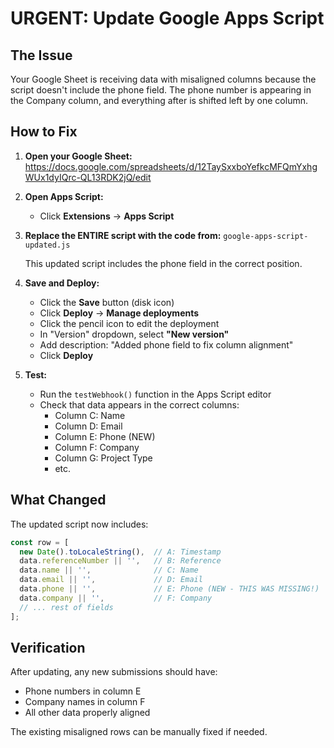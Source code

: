 # URGENT: Update Google Apps Script

## The Issue
Your Google Sheet is receiving data with misaligned columns because the script doesn't include the phone field. The phone number is appearing in the Company column, and everything after is shifted left by one column.

## How to Fix

1. **Open your Google Sheet:**
   https://docs.google.com/spreadsheets/d/12TaySxxboYefkcMFQmYxhgWUx1dyIQrc-QL13RDK2jQ/edit

2. **Open Apps Script:**
   - Click **Extensions** → **Apps Script**

3. **Replace the ENTIRE script with the code from:**
   `google-apps-script-updated.js`
   
   This updated script includes the phone field in the correct position.

4. **Save and Deploy:**
   - Click the **Save** button (disk icon)
   - Click **Deploy** → **Manage deployments**
   - Click the pencil icon to edit the deployment
   - In "Version" dropdown, select **"New version"**
   - Add description: "Added phone field to fix column alignment"
   - Click **Deploy**

5. **Test:**
   - Run the `testWebhook()` function in the Apps Script editor
   - Check that data appears in the correct columns:
     - Column C: Name
     - Column D: Email
     - Column E: Phone (NEW)
     - Column F: Company
     - Column G: Project Type
     - etc.

## What Changed
The updated script now includes:
```javascript
const row = [
  new Date().toLocaleString(),  // A: Timestamp
  data.referenceNumber || '',   // B: Reference
  data.name || '',              // C: Name
  data.email || '',             // D: Email
  data.phone || '',             // E: Phone (NEW - THIS WAS MISSING!)
  data.company || '',           // F: Company
  // ... rest of fields
];
```

## Verification
After updating, any new submissions should have:
- Phone numbers in column E
- Company names in column F
- All other data properly aligned

The existing misaligned rows can be manually fixed if needed.